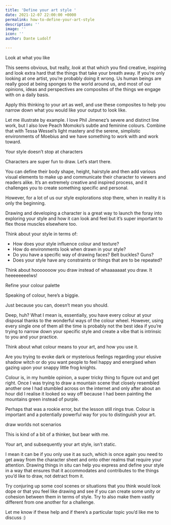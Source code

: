 ```yaml
---
title: 'Define your art style '
date: 2021-12-07 22:00:00 +0000
permalink: how-to-define-your-art-style
description: ''
image: ''
icon: ''
author: Dante Ludolf

---
```

Look at what you like

This seems obvious, but really, _look_ at that which you find creative, inspiring and look extra hard that the things that take your breath away. If you’re only looking at one artist, you’re probably doing it wrong. Us human beings are really good at being sponges to the world around us, and most of our opinions, ideas and perspectives are composites of the things we engage with on a daily basis.

Apply this thinking to your art as well, and use these composites to help you narrow down what you would like your output to look like.

Let me illustrate by example. I love Phil Jimenez’s severe and distinct line work, but I also love Peach Momoko’s subtle and feminine colours. Combine that with Tessa Wessel’s light mastery and the serene, simplistic environments of Moebius and we have something to work with and work toward.

Your style doesn’t stop at characters

Characters are super fun to draw. Let’s start there.

You can define their body shape, height, hairstyle and then add various visual elements to make up and communicate their character to viewers and readers alike. It’s an extremely creative and inspired process, and it challenges you to create something specific and personal.

However, for a lot of us our style explorations stop there, when in reality it is only the beginning.

Drawing and developing a character is a great way to launch the foray into exploring your style and how it can look and feel but it’s super important to flex those muscles elsewhere too.

Think about your style in terms of:

* How does your style influence colour and texture?
* How do environments look when drawn in your style?
* Do you have a specific way of drawing faces? Belt buckles? Guns?
* Does your style have any constraints or things that are to be repeated?

Think about hooooooow you draw instead of whaaaaaaat you draw. It heeeeeeeelws!

Refine your colour palette

Speaking of colour, here’s a biggie.

Just because you can, doesn’t mean you should.

Deep, huh? What I mean is, essentially, you have every colour at your disposal thanks to the wonderful ways of the colour wheel. However, using every single one of them all the time is probably not the best idea if you’re trying to narrow down your specific style and create a vibe that is intrinsic to you and your practice.

Think about what colour means to your art, and how you use it.

Are you trying to evoke dark or mysterious feelings regarding your elusive shadow witch or do you want people to feel happy and energised when gazing upon your snappy little frog knights.

Colour is, in my humble opinion, a super tricky thing to figure out and get right. Once I was trying to draw a mountain scene that closely resembled another one I had stumbled across on the internet and only after about an hour did I realise it looked so way off because I had been painting the mountains green instead of purple.

Perhaps that was a rookie error, but the lesson still rings true. Colour is important and a potentially powerful way for you to distinguish your art.

draw worlds not scenarios

This is kind of a bit of a thinker, but bear with me.

Your art, and subsequently your art style, isn’t static.

I mean it can be if you only use it as such, which is once again you need to get away from the character sheet and onto other realms that require your attention. Drawing things in situ can help you express and define your style in a way that ensures that it accommodates and contributes to the things you’d like to draw, not detract from it.

Try conjuring up some cool scenes or situations that you think would look dope or that you feel like drawing and see if you can create some unity or cohesion between them in terms of style. Try to also make them vastly different from one another for a challenge.

Let me know if these help and if there’s a particular topic you’d like me to discuss :)
